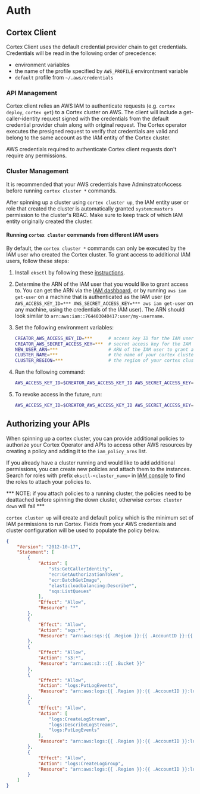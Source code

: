 # Auth

## Cortex Client

Cortex Client uses the default credential provider chain to get credentials. Credentials will be read in the following order of precedence:

- environment variables
- the name of the profile specified by `AWS_PROFILE` environtment variable
- `default` profile from `~/.aws/credentials`

### API Management

Cortex client relies an AWS IAM to authenticate requests (e.g. `cortex deploy`, `cortex get`) to a Cortex cluster on AWS. The client will include a get-caller-identity request signed with the credentials from the default credential provider chain along with original request. The Cortex operator executes the presigned request to verify that credentials are valid and belong to the same account as the IAM entity of the Cortex cluster.

AWS credentials required to authenticate Cortex client requests don't require any permissions.

### Cluster Management

It is recommended that your AWS credentials have AdminstratorAccess before running `cortex cluster *` commands.

After spinning up a cluster using `cortex cluster up`, the IAM entity user or role that created the cluster is automatically granted `system:masters` permission to the cluster's RBAC. Make sure to keep track of which IAM entity originally created the cluster.

#### Running `cortex cluster` commands from different IAM users

By default, the `cortex cluster *` commands can only be executed by the IAM user who created the Cortex cluster. To grant access to additional IAM users, follow these steps:

1. Install `eksctl` by following these [instructions](https://eksctl.io/introduction/#installation).

1. Determine the ARN of the IAM user that you would like to grant access to. You can get the ARN via the [IAM dashboard](https://console.aws.amazon.com/iam/home#/users), or by running `aws iam get-user` on a machine that is authenticated as the IAM user (or `AWS_ACCESS_KEY_ID=*** AWS_SECRET_ACCESS_KEY=*** aws iam get-user` on any machine, using the credentials of the IAM user). The ARN should look similar to `arn:aws:iam::764403040417:user/my-username`.

1. Set the following environment variables:

    ```bash
    CREATOR_AWS_ACCESS_KEY_ID=***      # access key ID for the IAM user that created the cluster
    CREATOR_AWS_SECRET_ACCESS_KEY=***  # secret access key for the IAM user that created the cluster
    NEW_USER_ARN=***                   # ARN of the IAM user to grant access to
    CLUSTER_NAME=***                   # the name of your cortex cluster (will be "cortex" unless you specified a different name in your cluster configuration file)
    CLUSTER_REGION=***                 # the region of your cortex cluster
    ```

1. Run the following command:

    ```bash
    AWS_ACCESS_KEY_ID=$CREATOR_AWS_ACCESS_KEY_ID AWS_SECRET_ACCESS_KEY=$CREATOR_AWS_SECRET_ACCESS_KEY eksctl create iamidentitymapping --region $CLUSTER_REGION --cluster $CLUSTER_NAME --arn $NEW_USER_ARN --group system:masters --username $NEW_USER_ARN
    ```

1. To revoke access in the future, run:

    ```bash
    AWS_ACCESS_KEY_ID=$CREATOR_AWS_ACCESS_KEY_ID AWS_SECRET_ACCESS_KEY=$CREATOR_AWS_SECRET_ACCESS_KEY eksctl delete iamidentitymapping --region $CLUSTER_REGION --cluster $CLUSTER_NAME --arn $NEW_USER_ARN --all
    ```

## Authorizing your APIs

When spinning up a cortex cluster, you can provide additional policies to authorize your Cortex Operator and APIs to access other AWS resources by creating a policy and adding it to the `iam_policy_arns` list.

If you already have a cluster running and would like to add additional permissions, you can create new policies and attach them to the instances. Search for roles with prefix `eksctl-<cluster_name>` in [IAM console](https://console.aws.amazon.com/iam/home?roles#/roles) to find the roles to attach your policies to.

*** NOTE: if you attach policies to a running cluster, the policies need to be deattached before spinning the down cluster, otherwise `cortex cluster down` will fail ***

`cortex cluster up` will create and default policy which is the minimum set of IAM permissions to run Cortex. Fields from your AWS credentials and cluster configuration will be used to populate the policy below.

```json
{
    "Version": "2012-10-17",
    "Statement": [
        {
            "Action": [
                "sts:GetCallerIdentity",
                "ecr:GetAuthorizationToken",
                "ecr:BatchGetImage",
                "elasticloadbalancing:Describe*",
				"sqs:ListQueues"
            ],
            "Effect": "Allow",
            "Resource": "*"
        },
		{
            "Effect": "Allow",
            "Action": "sqs:*",
            "Resource": "arn:aws:sqs:{{ .Region }}:{{ .AccountID }}:{{ .SQSPrefix }}*"
        },
        {
            "Effect": "Allow",
            "Action": "s3:*",
            "Resource": "arn:aws:s3:::{{ .Bucket }}"
        },
        {
            "Effect": "Allow",
            "Action": "logs:PutLogEvents",
            "Resource": "arn:aws:logs:{{ .Region }}:{{ .AccountID }}:log-group:{{ .LogGroup }}:*:*"
        },
        {
            "Effect": "Allow",
            "Action": [
                "logs:CreateLogStream",
                "logs:DescribeLogStreams",
                "logs:PutLogEvents"
            ],
            "Resource": "arn:aws:logs:{{ .Region }}:{{ .AccountID }}:log-group:{{ .LogGroup }}:*"
        },
        {
            "Effect": "Allow",
            "Action": "logs:CreateLogGroup",
            "Resource": "arn:aws:logs:{{ .Region }}:{{ .AccountID }}:log-group:{{ .LogGroup }}"
        }
    ]
}
```
